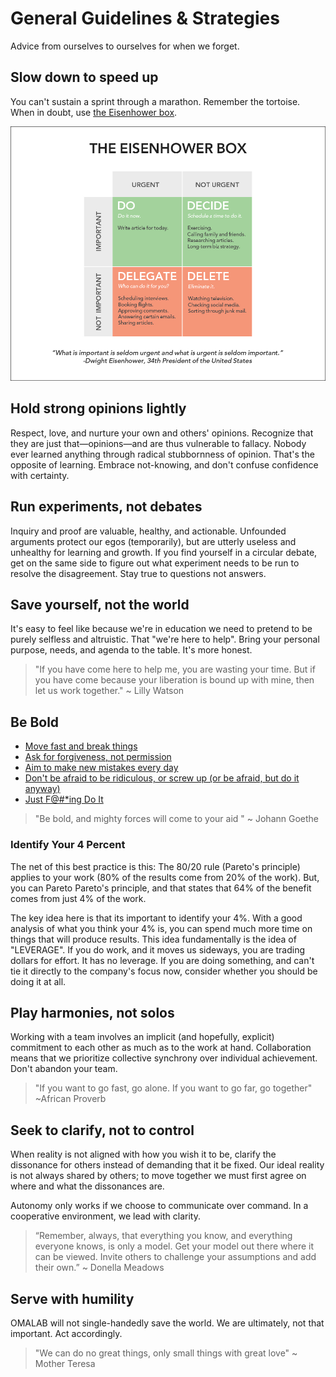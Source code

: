 # General Guidelines & Strategies

Advice from ourselves to ourselves for when we forget.

## Slow down to speed up

You can't sustain a sprint through a marathon. Remember the tortoise. When in doubt, use [the Eisenhower box](http://jamesclear.com/eisenhower-box).

![](/assets/eisenhower-box.jpg)

## Hold strong opinions lightly

Respect, love, and nurture your own and others' opinions. Recognize that they are just that—opinions—and are thus vulnerable to fallacy. Nobody ever learned anything through radical stubbornness of opinion. That's the opposite of learning. Embrace not-knowing, and don't confuse confidence with certainty.

## Run experiments, not debates

Inquiry and proof are valuable, healthy, and actionable. Unfounded arguments protect our egos \(temporarily), but are utterly useless and unhealthy for learning and growth. If you find yourself in a circular debate, get on the same side to figure out what experiment needs to be run to resolve the disagreement. Stay true to questions not answers.

## Save yourself, not the world

It's easy to feel like because we're in education we need to pretend to be purely selfless and altruistic. That "we're here to help". Bring your personal purpose, needs, and agenda to the table. It's more honest.

> "If you have come here to help me, you are wasting your time. But if you have come because your liberation is bound up with mine, then let us work together." ~ Lilly Watson

## Be Bold

* [Move fast and break things](http://startupquote.com/post/1624569753)
* [Ask for forgiveness, not permission](http://www.bothsidesofthetable.com/2010/06/15/its-better-to-beg-for-forgiveness-than-to-ask-for-permission/)
* [Aim to make new mistakes every day](https://www.google.com/search?q=make+mistakes+quotes&espv=2&biw=1280&bih=657&tbm=isch&tbo=u&source=univ&sa=X&ved=0ahUKEwiKid--57jJAhVL5WMKHdwJDkkQsAQIGw)
* [Don't be afraid to be ridiculous, or screw up \(or be afraid, but do it anyway\)](https://www.ted.com/talks/ken_robinson_says_schools_kill_creativity?language=en)
* [Just F@\#\*ing Do It](http://www.bothsidesofthetable.com/2009/11/19/what-makes-an-entrepreneur-four-lettersjfdi/)

> "Be bold, and mighty forces will come to your aid " ~ Johann Goethe

### Identify Your 4 Percent

The net of this best practice is this: The 80/20 rule (Pareto's principle) applies to your work (80% of the results come from 20% of the work). But, you can Pareto Pareto's principle, and that states that 64% of the benefit comes from just 4% of the work.

The key idea here is that its important to identify your 4%. With a good analysis of what you think your 4% is, you can spend much more time on things that will produce results. This idea fundamentally is the idea of "LEVERAGE". If you do work, and it moves us sideways, you are trading dollars for effort. It has no leverage. If you are doing something, and can't tie it directly to the company's focus now, consider whether you should be doing it at all.

## Play harmonies, not solos

Working with a team involves an implicit (and hopefully, explicit) commitment to each other as much as to the work at hand. Collaboration means that we prioritize collective synchrony over individual achievement. Don't abandon your team.

> "If you want to go fast, go alone. If you want to go far, go together" ~African Proverb

## Seek to clarify, not to control

When reality is not aligned with how you wish it to be, clarify the dissonance for others instead of demanding that it be fixed. Our ideal reality is not always shared by others; to move together we must first agree on where and what the dissonances are.

Autonomy only works if we choose to communicate over command. In a cooperative environment, we lead with clarity.

> “Remember, always, that everything you know, and everything everyone knows, is only a model. Get your model out there where it can be viewed. Invite others to challenge your assumptions and add their own.” ~ Donella Meadows

## Serve with humility

OMALAB will not single-handedly save the world. We are ultimately, not that important. Act accordingly.

> "We can do no great things, only small things with great love" ~ Mother Teresa

